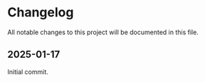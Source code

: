 # Changelog
All notable changes to this project will be documented in this file.

## 2025-01-17
Initial commit.
